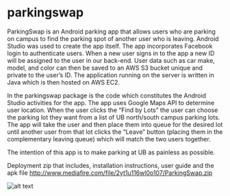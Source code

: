 # parkingswap
ParkingSwap is an Android parking app that allows users who are parking on campus to find the parking spot of another user who is leaving. Android Studio was used to create the app itself. The app incorporates Facebook login to authenticate users. When a new user signs in to the app a new ID will be assigned to the user in our back-end. User data such as car make, model, and color can then be saved to an AWS S3 bucket unique and private to the user’s ID. The application running on the server is written in Java which is then hosted on AWS EC2.

In the parkingswap package is the code which constitutes the Android Studio activities for the app. The app uses Google Maps API to determine user location. When the user clicks the “Find by Lots” the user can choose the parking lot they want from a list of UB north/south campus parking lots. The app will take the user and then place them into queue for the desired lot until another user from that lot clicks the “Leave” button (placing them in the complementary leaving queue) which will match the two users together.

The intention of this app is to make parking at UB as painless as possible.

Deployment zip that includes, installation instructions, user guide and the apk file
http://www.mediafire.com/file/2yt1u116wl0o107/ParkingSwap.zip


![alt text](https://github.com/fengyuwu/Parking_Swap/blob/master/15843_screen_shot_20170308_at_101303_pmf%20.png) 



